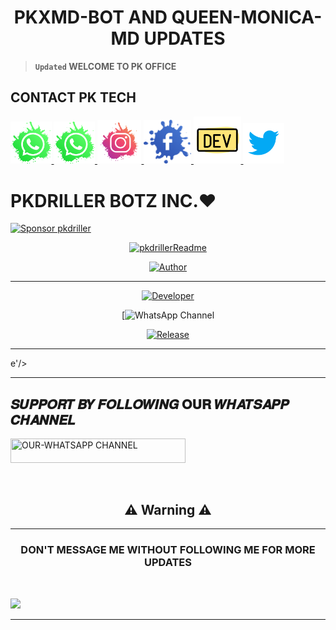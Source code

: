 <p align="center">
  <h1 align="center">PKXMD-BOT AND QUEEN-MONICA-MD UPDATES</h1>
</p>

> **`Updated` WELCOME TO PK OFFICE**

## CONTACT PK TECH
  
<a href="https://wa.me/254112192119"> <img src="https://raw.githubusercontent.com/shizothetechie/database/main/icon/WhatsApp.png" width="13%"> </a>
  <a href="https://chat.whatsapp.com/GbpVWoHH0XLHOHJsYLtbjH"> <img src="https://raw.githubusercontent.com/shizothetechie/database/main/icon/WhatsApp.png" width="13%"> </a>
  <a href="https://www.facebook.com/profile.php?id=100091580206517&name=xhp_nt__fb__action__open_user"> <img src="https://raw.githubusercontent.com/shizothetechie/database/main/icon/Instagram2.png" width="14%"> </a>
  <a href="https://www.facebook.com/profile.php?id=61567123730155&name=xhp_nt__fb__action__open_user"> <img src="https://raw.githubusercontent.com/shizothetechie/database/main/icon/Facebook.png" width="15%"> </a><a href="https://https://github.com/pkdriller/QUEEN-MONICA-MD"> <img src="https://raw.githubusercontent.com/shizothetechie/database/main/icon/devto.png" width="15%"> </a><a href="pkdriller "> <img src="https://raw.githubusercontent.com/shizothetechie/database/main/icon/twitter.png" width="13%"> </a>
</p>


   



# PKDRILLER BOTZ INC.❤️

[![Sponsor pkdriller](https://img.shields.io/badge/Sponsor-pkdriller-important)](https://github.com/sponsors/pkdriller)


<p align="center">
  <a href="https://github.com/pkdriller">
    <img src="http://readme-typing-svg.herokuapp.com?color=6A0DAD&center=true&vCenter=true&multiline=false&lines=PK+XMD;Powering+Your+WhatsApp+Experience;Star+and+Fork+This+Repo+🌟" alt="pkdrillerReadme">
  </a>
</p>


<p align="center">
<a href="https://github.com/pkdriller"><img title="Author" src="https://files.catbox.moe/fhi466.jpeg?style=for-the-badge&logo=github"></a>



***

<p align="center">
  <a href="https://github.com/pkdriller"><img title="Developer" src="https://img.shields.io/badge/Author-pk%20driller-purple.svg?style=for-the-badge&logo=github" /></a>
</p>

<div align="center">
  
[![WhatsApp Channel](https://img.shields.io/badge/Join-WhatsApp%20Channel-25D366?style=for-the-badge&logo=https://whatsapp.com/channel/0029Vad7YNyJuyA77CtIPX0x)
</div>



<p align="center">
  <a href="https://github.com/pkdriller/PKXMD-BOT"><img title="Release" src="https://img.shields.io/badge/Release-v2.0-green.svg?style=for-the-badge&logo=appveyor" /></a>
</p>

---

 

e'/>
</a>
<br>


---

## 𝑺𝑼𝑷𝑷𝑶𝑹𝑻 𝑩𝒀 𝑭𝑶𝑳𝑳𝑶𝑾𝑰𝑵𝑮 𝐎𝐔𝐑 𝑾𝑯𝑨𝑻𝑺𝑨𝑷𝑷 𝑪𝑯𝑨𝑵𝑵𝑬𝑳


 <a href="https://whatsapp.com/channel/0029Vad7YNyJuyA77CtIPX0x"><img title="OUR-WHATSAPP CHANNEL" src="https://img.shields.io/badge/OUR-WHATSAPP CHANNEL-h?color=green&style=for-the-badge&logo=whatsapp" width="280" height="38.45"/></a></p>
 

 <br>
<h2 align="center"> ⚠️ Warning ⚠️
 </h2>

---

<h3 align="center">DON'T MESSAGE ME WITHOUT FOLLOWING ME FOR MORE UPDATES</h3>

<br>

<a><img src='https://files.catbox.moe/jzquph.jpg'/></a>

---
